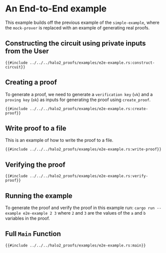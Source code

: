# An End-to-End example

This example builds off the previous example of the `simple-example`, where the `mock-prover` is replaced with an example of generating real proofs.

## Constructing the circuit using private inputs from the User

```rust,ignore,no_run
{{#include ../../../halo2_proofs/examples/e2e-example.rs:construct-circuit}}
```

## Creating a proof

To generate a proof, we need to generate a `verification key` (`vk`) and a `proving key` (`ok`) as inputs for generating the proof using `create_proof`.

```rust,ignore,no_run
{{#include ../../../halo2_proofs/examples/e2e-example.rs:create-proof}}
```

## Write proof to a file

This is an example of how to write the proof to a file.

```rust,ignore,no_run
{{#include ../../../halo2_proofs/examples/e2e-example.rs:write-proof}}
```

## Verifying the proof

```rust,ignore,no_run
{{#include ../../../halo2_proofs/examples/e2e-example.rs:verify-proof}}
```

## Running the example

To generate the proof and verify the proof in this example run: `cargo run --example e2e-example 2 3` where `2` and `3` are the values of the `a` and `b` variables in the proof.

## Full `Main` Function

```rust,ignore,no_run
{{#include ../../../halo2_proofs/examples/e2e-example.rs:main}}
```